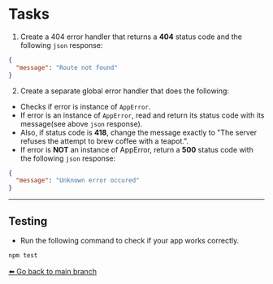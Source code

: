 # Tasks
1. Create a 404 error handler that returns a **404** status code and the following `json` response:
```json
{
  "message": "Route not found"
}
```
2. Create a separate global error handler that does the following:
  - Checks if error is instance of `AppError`.
  - If error is an instance of `AppError`, read and return its status code with its message(see above `json` response).
  - Also, if status code is **418**, change the message exactly to "The server refuses the attempt to brew coffee with a teapot.".
  - If error is **NOT** an instance of AppError, return a **500** status code with the following `json` response:
  ```json
  {
    "message": "Unknown error occured"
  }
  ```
  ---
## Testing
- Run the following command to check if your app works correctly.
```bash
npm test
```

[:arrow_left: Go back to main branch](https://github.com/OttrTechnology/express-assessment#getting-started)
